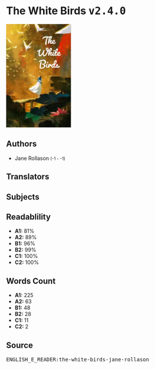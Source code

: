 # The White Birds <kbd>v2.4.0</kbd>

![](./cover.medium.jpg "")

## Authors


 - Jane Rollason <small>(-1 - -1)</small>

## Translators



## Subjects



## Readablility


 - **A1:** 81%
 - **A2:** 89%
 - **B1:** 96%
 - **B2:** 99%
 - **C1:** 100%
 - **C2:** 100%

## Words Count


 - **A1:** 225
 - **A2:** 63
 - **B1:** 48
 - **B2:** 28
 - **C1:** 11
 - **C2:** 2

## Source


<kbd>ENGLISH_E_READER:the-white-birds-jane-rollason</kbd>
